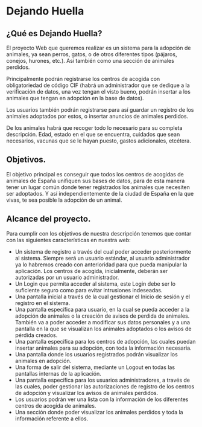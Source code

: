 # Dejando Huella

## ¿Qué es Dejando Huella?

El proyecto Web que queremos realizar es un sistema para la adopción de animales, ya sean perros, gatos, o de otros diferentes tipos (pájaros, conejos, hurones, etc.). Así también como una sección de animales perdidos.

Principalmente podrán registrarse los centros de acogida con obligatoriedad de código CIF (habrá un administrador que se dedique a la verificación de datos, una vez tengan el visto bueno, podrán insertar a los animales que tengan en adopción en la base de datos).

Los usuarios también podrán registrarse para así guardar un registro de los animales adoptados por estos, o insertar anuncios de animales perdidos.

De los animales habrá que recoger todo lo necesario para su completa descripción. Edad, estado en el que se encuentra, cuidados que sean necesarios, vacunas que se le hayan puesto, gastos adicionales, etcétera.

## Objetivos.

El objetivo principal es conseguir que todos los centros de acogidas de animales de España unifiquen sus bases de datos, para de esta manera tener un lugar común donde tener registrados los animales que necesiten ser adoptados. Y así independientemente de la ciudad de España en la que vivas, te sea posible la adopción de un animal.

## Alcance del proyecto.

Para cumplir con los objetivos de nuestra descripción tenemos que contar con las siguientes características en nuestra web:

- Un sistema de registro a través del cual poder acceder posteriormente al sistema. Siempre será un usuario estándar, al usuario administrador ya lo habremos creado con anterioridad para que pueda manipular la aplicación. Los centros de acogida, inicialmente, deberán ser autorizadas por un usuario administrador.
- Un Login que permita acceder al sistema, este Login debe ser lo suficiente seguro como para evitar intrusiones indeseadas.
- Una pantalla inicial a través de la cual gestionar el Inicio de sesión y el registro en el sistema.
- Una pantalla específica para usuario, en la cual se pueda acceder a la adopción de animales o la creación de avisos de perdida de animales. También va a poder acceder a modificar sus datos personales y a una pantalla en la que se visualizan los animales adoptados o los avisos de pérdida creados.
- Una pantalla específica para los centros de adopción, las cuales puedan insertar animales para su adopción, con toda la información necesaria.
- Una pantalla donde los usuarios registrados podrán visualizar los animales en adopción.
- Una forma de salir del sistema, mediante un Logout en todas las pantallas internas de la aplicación.
- Una pantalla específica para los usuarios administradores, a través de las cuales, poder gestionar las autorizaciones de registro de los centros de adopción y visualizar los avisos de animales perdidos.
- Los usuarios podrán ver una lista con la información de los diferentes centros de acogida de animales.
- Una sección donde poder visualizar los animales perdidos y toda la información referente a ellos.